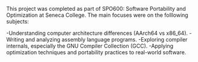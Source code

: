 This project was completed as part of SPO600: Software Portability and Optimization at Seneca College. 
The main focuses were on the folllowing subjects:

-Understanding computer architecture differences (AArch64 vs x86_64).
-Writing and analyzing assembly language programs.
-Exploring compiler internals, especially the GNU Compiler Collection (GCC).
-Applying optimization techniques and portability practices to real-world software.
